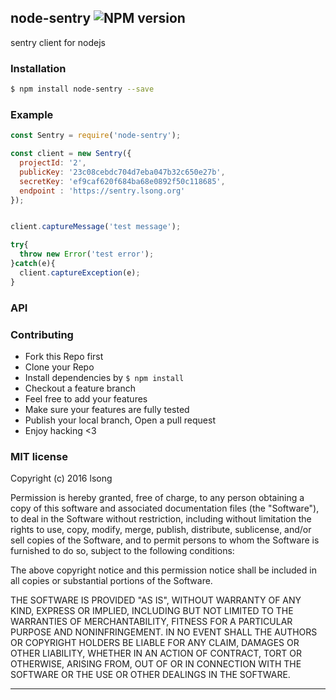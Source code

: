 ## node-sentry ![NPM version](https://img.shields.io/npm/v/node-sentry.svg?style=flat)

sentry client for nodejs

### Installation
```bash
$ npm install node-sentry --save
```

### Example
```js
const Sentry = require('node-sentry');

const client = new Sentry({
  projectId: '2',
  publicKey: '23c08cebdc704d7eba047b32c650e27b',
  secretKey: 'ef9caf620f684ba68e0892f50c118685',
  endpoint : 'https://sentry.lsong.org'
});


client.captureMessage('test message');

try{
  throw new Error('test error');
}catch(e){
  client.captureException(e);
}

```

### API


### Contributing
- Fork this Repo first
- Clone your Repo
- Install dependencies by `$ npm install`
- Checkout a feature branch
- Feel free to add your features
- Make sure your features are fully tested
- Publish your local branch, Open a pull request
- Enjoy hacking <3

### MIT license
Copyright (c) 2016 lsong

Permission is hereby granted, free of charge, to any person obtaining a copy
of this software and associated documentation files (the &quot;Software&quot;), to deal
in the Software without restriction, including without limitation the rights
to use, copy, modify, merge, publish, distribute, sublicense, and/or sell
copies of the Software, and to permit persons to whom the Software is
furnished to do so, subject to the following conditions:

The above copyright notice and this permission notice shall be included in
all copies or substantial portions of the Software.

THE SOFTWARE IS PROVIDED &quot;AS IS&quot;, WITHOUT WARRANTY OF ANY KIND, EXPRESS OR
IMPLIED, INCLUDING BUT NOT LIMITED TO THE WARRANTIES OF MERCHANTABILITY,
FITNESS FOR A PARTICULAR PURPOSE AND NONINFRINGEMENT. IN NO EVENT SHALL THE
AUTHORS OR COPYRIGHT HOLDERS BE LIABLE FOR ANY CLAIM, DAMAGES OR OTHER
LIABILITY, WHETHER IN AN ACTION OF CONTRACT, TORT OR OTHERWISE, ARISING FROM,
OUT OF OR IN CONNECTION WITH THE SOFTWARE OR THE USE OR OTHER DEALINGS IN
THE SOFTWARE.

---

